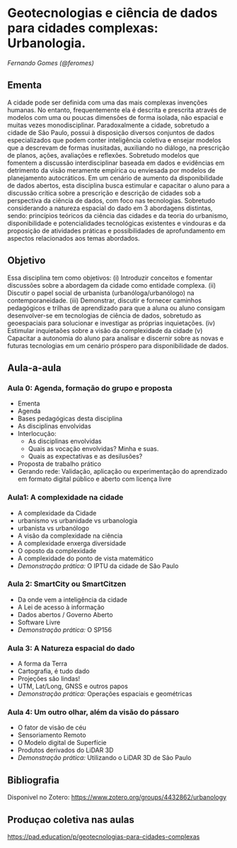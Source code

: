 # Geotecnologias e ciência de dados para cidades complexas: Urbanologia.

_Fernando Gomes (@feromes)_

## Ementa

A cidade pode ser definida com uma das mais complexas invenções humanas. No entanto, frequentemente ela é descrita e prescrita através de modelos com uma ou poucas dimensões de forma isolada, não espacial e muitas vezes monodisciplinar. Paradoxalmente a cidade, sobretudo a cidade de São Paulo, possui à disposição diversos conjuntos de dados especializados que podem conter inteligência coletiva e ensejar modelos que a descrevam de formas inusitadas, auxiliando no diálogo, na prescrição de planos, ações, avaliações e reflexões. Sobretudo modelos que fomentem a discussão interdisciplinar baseada em dados e evidências em detrimento da visão meramente empírica ou enviesada por modelos de planejamento autocráticos. Em um cenário de aumento da disponibilidade de dados abertos, esta disciplina busca estimular e capacitar o aluno para a discussão crítica sobre a  prescrição e descrição de cidades sob a perspectiva da ciência de dados, com foco nas tecnologias. Sobretudo considerando a natureza espacial do dado em 3 abordagens distintas, sendo: princípios teóricos da ciência das cidades e da teoria do urbanismo, disponibilidade e potencialidades tecnológicas existentes e vindouras e da proposição de atividades práticas e possibilidades de aprofundamento em aspectos relacionados aos temas abordados.

## Objetivo

Essa disciplina tem como objetivos: (i) Introduzir conceitos e fomentar discussões sobre a abordagem da cidade como entidade complexa. (ii) Discutir o papel social de urbanista (urbanóloga/urbanólogo) na contemporaneidade. (iii) Demonstrar, discutir e  fornecer caminhos pedagógicos e trilhas de aprendizado para que a aluna ou aluno consigam desenvolver-se em tecnologias de ciência de dados, sobretudo as geoespaciais para solucionar e investigar as próprias inquietações. (iv) Estimular inquietaões sobre a visão da complexidade da cidade (v) Capacitar a autonomia do aluno para analisar e discernir sobre as novas e futuras tecnologias em um cenário próspero para disponibilidade de dados.

## Aula-a-aula

### Aula 0: Agenda, formação do grupo e proposta
* Ementa
* Agenda
* Bases pedagógicas desta disciplina
* As disciplinas envolvidas
* Interlocução:
    * As disciplinas envolvidas
    * Quais as vocação envolvidas? Minha e suas.
    * Quais as expectativas e as desilusões?
* Proposta de trabalho prático
* Gerando rede: Validação, aplicação ou experimentação do aprendizado em formato digital público e aberto com licença livre


### Aula1: A complexidade na cidade

* A complexidade da Cidade
* urbanismo vs urbanidade vs urbanologia
* urbanista vs urbanólogo
* A visão da complexidade na ciência
* A complexidade enxerga diversidade
* O oposto da complexidade
* A complexidade do ponto de vista matemático
* _Demonstração prática:_ O IPTU da cidade de São Paulo

### Aula 2: SmartCity ou SmartCitzen

* Da onde vem a inteligência da cidade
* A Lei de acesso à informação
* Dados abertos / Governo Aberto
* Software Livre
* _Demonstração prática:_ O SP156

### Aula 3: A Natureza espacial do dado

* A forma da Terra
* Cartografia, é tudo dado
* Projeções são lindas!
* UTM, Lat/Long, GNSS e outros papos
* _Demonstração prática:_ Operações espaciais e geométricas

### Aula 4: Um outro olhar, além da visão do pássaro

* O fator de visão de céu
* Sensoriamento Remoto
* O Modelo digital de Superfície
* Produtos derivados do LiDAR 3D
* _Demonstração prática:_ Utilizando o LiDAR 3D de São Paulo

## Bibliografia

Disponivel no Zotero: https://www.zotero.org/groups/4432862/urbanology

## Produçao coletiva nas aulas

https://pad.education/p/geotecnologias-para-cidades-complexas




